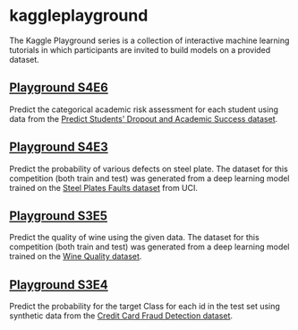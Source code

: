 # kaggleplayground
The Kaggle Playground series is a collection of interactive machine learning tutorials in which participants are invited to build models on a provided dataset.

## [Playground S4E6](https://www.kaggle.com/competitions/playground-series-s4e6)

Predict the categorical academic risk assessment for each student using data from the [Predict Students' Dropout and Academic Success dataset](https://archive.ics.uci.edu/dataset/697/predict+students+dropout+and+academic+success).

## [Playground S4E3](https://www.kaggle.com/competitions/playground-series-s4e3)

Predict the probability of various defects on steel plate. The dataset for this competition (both train and test) was generated from a deep learning model trained on the [Steel Plates Faults dataset](https://archive.ics.uci.edu/dataset/198/steel+plates+faults) from UCI.

## [Playground S3E5](https://www.kaggle.com/competitions/playground-series-s3e5)

Predict the quality of wine using the given data. The dataset for this competition (both train and test) was generated from a deep learning model trained on the [Wine Quality dataset](https://www.kaggle.com/datasets/yasserh/wine-quality-dataset).

## [Playground S3E4](https://www.kaggle.com/competitions/playground-series-s3e4)

Predict the probability for the target Class for each id in the test set using synthetic data from the [Credit Card Fraud Detection dataset](https://www.kaggle.com/datasets/mlg-ulb/creditcardfraud).
